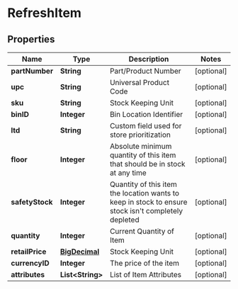 
# RefreshItem

## Properties
Name | Type | Description | Notes
------------ | ------------- | ------------- | -------------
**partNumber** | **String** | Part/Product Number |  [optional]
**upc** | **String** | Universal Product Code |  [optional]
**sku** | **String** | Stock Keeping Unit |  [optional]
**binID** | **Integer** | Bin Location Identifier |  [optional]
**ltd** | **String** | Custom field used for store prioritization |  [optional]
**floor** | **Integer** | Absolute minimum quantity of this item that should be in stock at any time |  [optional]
**safetyStock** | **Integer** | Quantity of this item the location wants to keep in stock to ensure stock isn&#39;t completely depleted |  [optional]
**quantity** | **Integer** | Current Quantity of Item |  [optional]
**retailPrice** | [**BigDecimal**](BigDecimal.md) | Stock Keeping Unit |  [optional]
**currencyID** | **Integer** | The price of the item |  [optional]
**attributes** | **List&lt;String&gt;** | List of Item Attributes |  [optional]



